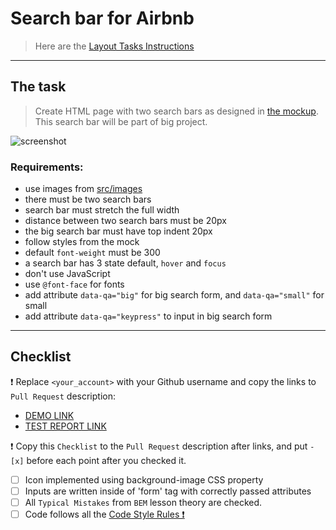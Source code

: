# Search bar for Airbnb
> Here are the [Layout Tasks Instructions](https://mate-academy.github.io/layout_task-guideline/#how-to-solve-the-layout-tasks-on-github)
___

## The task
> Create HTML page with two search bars as designed in [the mockup](https://www.figma.com/file/kf3AWulK9elrNk34wtpjPw/Airbnb-Search-bar?node-id=0%3A1). This search bar will be part of big project.

![screenshot](./references/search-bar-example.png)

### Requirements:
- use images from [src/images](src/images)
- there must be two search bars
- search bar must stretch the full width
- distance between two search bars must be 20px
- the big search bar must have top indent 20px
- follow styles from the mock
- default `font-weight` must be 300
- a search bar has 3 state default, `hover` and `focus`
- don't use JavaScript
- use `@font-face` for fonts
- add attribute `data-qa="big"` for big search form, and `data-qa="small"` for small
- add attribute `data-qa="keypress"` to input in big search form
---
## Checklist

❗️ Replace `<your_account>` with your Github username and copy the links to `Pull Request` description:

- [DEMO LINK](https://MaxKalalashnyk02.github.io/layout_search-bar-airbnb/)
- [TEST REPORT LINK](https://MaxKalalashnyk02.github.io/layout_search-bar-airbnb/report/html_report/)

❗️ Copy this `Checklist` to the `Pull Request` description after links, and put `- [x]` before each point after you checked it.

- [ ] Icon implemented using background-image CSS property
- [ ] Inputs are written inside of 'form' tag with correctly passed attributes
- [ ] All `Typical Mistakes` from `BEM` lesson theory are checked.
- [ ] Code follows all the [Code Style Rules ❗️](./checklist.md)
